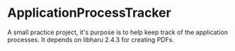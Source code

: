 # ApplicationProcessTracker
A small practice project, it's purpose is to help keep track of the application processes.
It depends on libharu 2.4.3 for creating PDFs.
